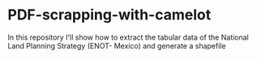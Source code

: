 # PDF-scrapping-with-camelot
In this repository I'll show how to extract the tabular data of the National Land Planning  Strategy (ENOT- Mexico)  and generate a shapefile
